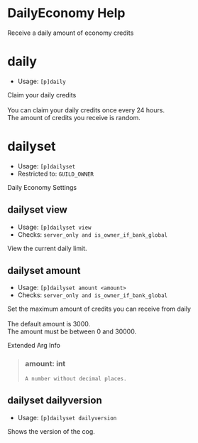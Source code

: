 # DailyEconomy Help

Receive a daily amount of economy credits

# daily
 - Usage: `[p]daily `

Claim your daily credits<br/><br/>You can claim your daily credits once every 24 hours.<br/>The amount of credits you receive is random.

# dailyset
 - Usage: `[p]dailyset `
 - Restricted to: `GUILD_OWNER`

Daily Economy Settings

## dailyset view
 - Usage: `[p]dailyset view `
 - Checks: `server_only and is_owner_if_bank_global`

View the current daily limit.

## dailyset amount
 - Usage: `[p]dailyset amount <amount> `
 - Checks: `server_only and is_owner_if_bank_global`

Set the maximum amount of credits you can receive from daily<br/><br/>The default amount is 3000.<br/>The amount must be between 0 and 30000.

Extended Arg Info
> ### amount: int
> ```
> A number without decimal places.
> ```
## dailyset dailyversion
 - Usage: `[p]dailyset dailyversion `

Shows the version of the cog.
